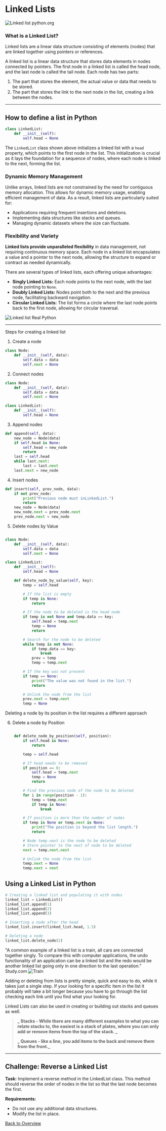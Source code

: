 # Linked Lists

![Linked list](LLPY.png "Header pic") python.org

### What is a Linked List?

Linked lists are a linear data structure consisting of elements (nodes) that are linked
together using pointers or references.

A linked list is a linear data structure that stores data elements in nodes connected by pointers. The first node in a linked list is called the head node, and the last node is called the tail node. Each node has two parts:

1. The part that stores the element, the actual value or data that needs to be stored.
2. The part that stores the link to the next node in the list, creating a link between the nodes.

---

## How to define a list in Python

```python
class LinkedList:
    def __init__(self):
        self.head = None
```

The `LinkedList` class shown above initializes a linked list with a `head` property, which points to the first node in the list. This initialization is crucial as it lays the foundation for a sequence of nodes, where each node is linked to the next, forming the list.

### Dynamic Memory Management

Unlike arrays, linked lists are not constrained by the need for contiguous memory allocation. This allows for dynamic memory usage, enabling efficient management of data. As a result, linked lists are particularly suited for:

- Applications requiring frequent insertions and deletions.
- Implementing data structures like stacks and queues.
- Managing dynamic datasets where the size can fluctuate.

### Flexibility and Variety

**Linked lists provide unparalleled flexibility** in data management, not requiring continuous memory space. Each node in a linked list encapsulates a value and a pointer to the next node, allowing the structure to expand or contract as needed dynamically.

There are several types of linked lists, each offering unique advantages:

- **Singly Linked Lists:** Each node points to the next node, with the last node pointing to `None`.
- **Doubly Linked Lists:** Nodes point both to the next and the previous node, facilitating backward navigation.
- **Circular Linked Lists:** The list forms a circle where the last node points back to the first node, allowing for circular traversal.

![Linked list](linkedlist.jpg "Linked Lists - real python") Real Python

---

Steps for creating a linked list

1. Create a node

```Python
class Node:
    def __init__(self, data):
        self.data = data
        self.next = None
```

2. Connect nodes

```Python
class Node:
    def __init__(self, data):
        self.data = data
        self.next = None

class LinkedList:
    def __init__(self):
        self.head = None

```

3. Append nodes

```Python
def append(self, data):
    new_node = Node(data)
    if self.head is None:
        self.head = new_node
        return
    last = self.head
    while last.next:
        last = last.next
    last.next = new_node
```

4. Insert nodes

```Python
def insert(self, prev_node, data):
    if not prev_node:
        print("Previous node must inLinkedList.")
        return
    new_node = Node(data)
    new_node.next = prev_node.next
    prev_node.next = new_node
```

5. Delete nodes by Value

```Python

class Node:
    def __init__(self, data):
        self.data = data
        self.next = None

class LinkedList:
    def __init__(self):
        self.head = None

    def delete_node_by_value(self, key):
        temp = self.head

        # If the list is empty
        if temp is None:
            return

        # If the node to be deleted is the head node
        if temp is not None and temp.data == key:
            self.head = temp.next
            temp = None
            return

        # Search for the node to be deleted
        while temp is not None:
            if temp.data == key:
                break
            prev = temp
            temp = temp.next

        # If the key was not present
        if temp == None:
            print("The value was not found in the list.")
            return

        # Unlink the node from the list
        prev.next = temp.next
        temp = None

```

Deleting a node by its position in the list requires a different approach

6. Delete a node by Position

```Python

    def delete_node_by_position(self, position):
        if self.head is None:
            return

        temp = self.head

        # If head needs to be removed
        if position == 0:
            self.head = temp.next
            temp = None
            return

        # Find the previous node of the node to be deleted
        for i in range(position - 1):
            temp = temp.next
            if temp is None:
                break

        # If position is more than the number of nodes
        if temp is None or temp.next is None:
            print("The position is beyond the list length.")
            return

        # Node temp.next is the node to be deleted
        # Store pointer to the next of node to be deleted
        next = temp.next.next

        # Unlink the node from the list
        temp.next = None
        temp.next = next
```

## Using a Linked List in Python

```Python
# Creating a linked list and populating it with nodes
linked_list = LinkedList()
linked_list.append(1)
linked_list.append(2)
linked_list.append(3)

# Inserting a node after the head
linked_list.insert(linked_list.head, 1.5)

# Deleting a node
linked_list.delete_node(2)
```

"A common example of a linked list is a train, all cars are connected together singly. To compare this with computer applications, the undo functionality of an application can be a linked list and the redo would be another linked list going only in one direction to the last operation." Study.com
![Train](Trains.jpg "Trains")

Adding or deleting from lists is pretty simple, quick and easy to do, while it takes just a single step. If your looking for a specific item in the list it probably will take a bit longer because you have to go through the list checking each link until you find what your looking for.

Linked Lists can also be used in creating or building out stacks and queues as well.

> **_ Stacks - While there are many different examples to what you can relate stacks to, the easiest is a stack of plates, where you can only add or remove items from the top of the stack. _**
>
> **_ Queues - like a line, you add items to the back and remove them from the front._**

---

## Challenge: Reverse a Linked List

**Task:** Implement a reverse method in the LinkedList class. This method should reverse the order of nodes in the list so that the last node becomes the first.

**Requirements:**

- Do not use any additional data structures.
- Modify the list in place.

[Back to Overview](https://github.com/lachisholm/Data_Structure_Discovery/blob/main/Overview.md)
